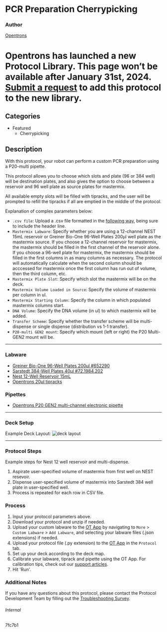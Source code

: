 # PCR Preparation Cherrypicking

### Author
[Opentrons](https://opentrons.com/)



# Opentrons has launched a new Protocol Library. This page won’t be available after January 31st, 2024. [Submit a request](https://docs.google.com/forms/d/e/1FAIpQLSdYYp9QCKow4nn0KlCVsMS3HX0eJ0N9O7-erajKvcpT0lWbSg/viewform) to add this protocol to the new library.

## Categories
* Featured
	* Cherrypicking

## Description
With this protocol, your robot can perform a custom PCR preparation using a P20-multi pipette.

This protocol allows you to choose which slots and plate (96 or 384 well) will be destination plates, and also gives the option to choose between a reservoir and 96 well plate as source plates for mastermix.

All available empty slots will be filled with tipracks, and the user will be prompted to refill the tipracks if all are emptied in the middle of the protocol.


Explanation of complex parameters below:
* `.csv file`: Upload a .csv file formatted in the [following way](https://opentrons-protocol-library-website.s3.amazonaws.com/custom-README-images/7fc7b1/7fc7b1_csv_template.csv), being sure to include the header line.
* `Mastermix Labware`: Specify whether you are using a 12-channel NEST 15mL reservoir or Greiner Bio-One 96-Well Plates 200µl well plate as the mastermix source. If you choose a 12-channel reservoir for mastermix, the mastermix should be filled in the first channel of the reservoir alone. If you choose a 96-well plate for mastermix, the mastermix should be filled in the first columns in as many columns as necessary. The protocol will automatically calculate when the second column should be acccessed for mastermix once the first column has run out of volume, then the third column, etc.
* `Mastermix Plate Slot`: Specify which slot the mastermix will be on the deck.
* `Mastermix Volume Loaded in Source`: Specify the volume of mastermix per column in ul.
* `Mastermix Starting Column`: Specify the column in which populated mastermix columns start.
* `DNA Volume`: Specify the DNA volume (in ul) to which mastermix will be added.
* `Transfer Scheme`: Specify whether the transfer scheme will be multi-dispense or single dispense (distribution vs 1-1 transfer).
* `P20-multi GEN2 mount`: Specify which mount (left or right) the P20 Multi-GEN2 mount will be.







---
### Labware
* [Greiner Bio-One 96-Well Plates 200µl #652290](https://shop.gbo.com/pt/brazil/products/bioscience/biologia-molecular/pcr-microplates/bs-96-well-polypropylene-microplates/652290.html)
* [Sarstedt 384-Well Plates 40µl #72.1984.202](https://www.sarstedt.com/en/products/laboratory/pcr-molecular-biology/pcr-plates/product/72.1984.202/)
* [Nest 12-Well Reservoir 15mL](https://shop.opentrons.com/collections/reservoirs/products/nest-12-well-reservoir-15-ml)
* [Opentrons 20µl tipracks](https://shop.opentrons.com/collections/opentrons-tips/products/opentrons-10ul-tips)


### Pipettes
* [Opentrons P20 GEN2 multi-channel electronic pipette](https://shop.opentrons.com/collections/ot-2-pipettes/products/8-channel-electronic-pipette)


---

### Deck Setup
Example Deck Layout:
![deck layout](https://opentrons-protocol-library-website.s3.amazonaws.com/custom-README-images/7fc7b1/Screen+Shot+2021-04-29+at+11.13.25+AM.png)

---

### Protocol Steps
Example steps for Nest 12 well reservoir and multi-dispense.

1. Aspirate user-specified volume of mastermix from first well on NEST resevoir.
2. Dispense user-specified volume of mastermix into Sarstedt 384 well plate in user-specified well.
3. Process is repeated for each row in CSV file.

### Process
1. Input your protocol parameters above.
2. Download your protocol and unzip if needed.
3. Upload your custom labware to the [OT App](https://opentrons.com/ot-app) by navigating to `More` > `Custom Labware` > `Add Labware`, and selecting your labware files (.json extensions) if needed.
4. Upload your protocol file (.py extension) to the [OT App](https://opentrons.com/ot-app) in the `Protocol` tab.
5. Set up your deck according to the deck map.
6. Calibrate your labware, tiprack and pipette using the OT App. For calibration tips, check out our [support articles](https://support.opentrons.com/en/collections/1559720-guide-for-getting-started-with-the-ot-2).
7. Hit 'Run'.

### Additional Notes
If you have any questions about this protocol, please contact the Protocol Development Team by filling out the [Troubleshooting Survey](https://protocol-troubleshooting.paperform.co/).

###### Internal
7fc7b1
